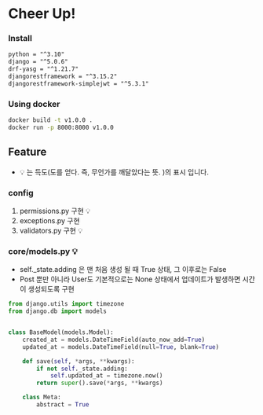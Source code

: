 # Cheer Up!

### Install

```txt
python = "^3.10"
django = "^5.0.6"
drf-yasg = "^1.21.7"
djangorestframework = "^3.15.2"
djangorestframework-simplejwt = "^5.3.1"
```

### Using docker

```cmd
docker build -t v1.0.0 .
docker run -p 8000:8000 v1.0.0
```

## Feature

- 💡 는 득도(도를 얻다. 즉, 무언가를 깨달았다는 뜻. )의 표시 입니다.

### config
1. permissions.py 구현 💡
2. exceptions.py 구현
3. validators.py 구현 💡

### core/models.py 💡

- self._state.adding 은 맨 처음 생성 될 때 True 상태, 그 이후로는 False
- Post 뿐만 아니라 User도 기본적으로는 None 상태에서 업데이트가 발생하면 시간이 생성되도록 구현
```python
from django.utils import timezone
from django.db import models


class BaseModel(models.Model):
    created_at = models.DateTimeField(auto_now_add=True)
    updated_at = models.DateTimeField(null=True, blank=True)

    def save(self, *args, **kwargs):
        if not self._state.adding:
            self.updated_at = timezone.now()
        return super().save(*args, **kwargs)

    class Meta:
        abstract = True
```